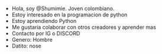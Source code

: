 -  Hola, soy @Shumimie. Joven colombiano.
- Estoy interesado en la programacion de python
- Estoy aprendiendo Python
- Me gustaria colaborar con otros creadores y aprender mas
- Contacto por IG o DISCORD
- Genero: Hombre
- Datito: nose

<!---
Shumimie/Shumimie is a ✨ special ✨ repository because its `README.md` (this file) appears on your GitHub profile.
You can click the Preview link to take a look at your changes.
--->
